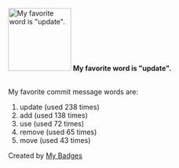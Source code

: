 <img src="https://my-badges.github.io/my-badges/favorite-word.png" alt="My favorite word is &quot;update&quot;." title="My favorite word is &quot;update&quot;." width="128">
<strong>My favorite word is &quot;update&quot;.</strong>
<br><br>

My favorite commit message words are:

1. update (used 238 times)
2. add (used 138 times)
3. use (used 72 times)
4. remove (used 65 times)
5. move (used 43 times)


Created by <a href="https://github.com/my-badges/my-badges">My Badges</a>